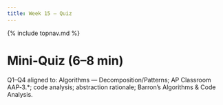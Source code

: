 ```yaml
---
title: Week 15 — Quiz
---
```

{% include topnav.md %}

# Mini-Quiz (6–8 min)

Q1–Q4 aligned to: Algorithms — Decomposition/Patterns; AP Classroom AAP‑3.*; code analysis; abstraction rationale; Barron’s Algorithms & Code Analysis.
